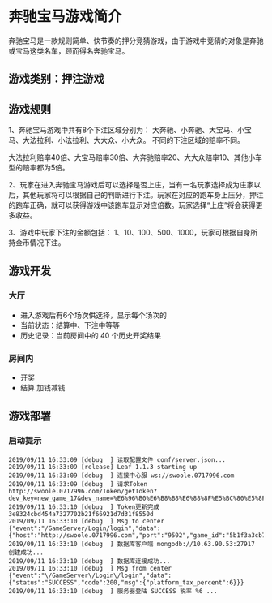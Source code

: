 # 奔驰宝马游戏简介

奔驰宝马是一款规则简单、快节奏的押分竞猜游戏，由于游戏中竞猜的对象是奔驰或宝马这类名车，顾而得名奔驰宝马。

## 游戏类别：押注游戏

## 游戏规则

1、奔驰宝马游戏中共有8个下注区域分别为： 大奔驰、小奔驰、大宝马、小宝马、大法拉利、小法拉利、大大众、小大众。
不同的下注区域的赔率不同。

大法拉利赔率40倍、大宝马赔率30倍、大奔驰赔率20、大大众赔率10、其他小车型的赔率都为5倍。

2、玩家在进入奔驰宝马游戏后可以选择是否上庄，当有一名玩家选择成为庄家以后，其他玩家将可以根据自己的判断进行下注。玩家在对应的跑车身上压分，押注的跑车正确，就可以获得游戏中该跑车显示对应倍数。玩家选择“上庄”将会获得更多收益。

3、游戏中玩家下注的金额包括： 1、10、100、500、1000，玩家可根据自身所持金币情况下注。

## 游戏开发
### 大厅

- 进入游戏后有6个场次供选择，显示每个场次的
- 当前状态：结算中、下注中等等
- 历史记录：当前房间中的 40 个历史开奖结果

### 房间内
- 开奖
- 结算 加钱减钱

## 游戏部署
### 启动提示
```
2019/09/11 16:33:09 [debug  ] 读取配置文件 conf/server.json...
2019/09/11 16:33:09 [release] Leaf 1.1.3 starting up
2019/09/11 16:33:09 [debug  ] 连接中心服 ws://swoole.0717996.com
2019/09/11 16:33:09 [debug  ] 请求Token http://swoole.0717996.com/Token/getToken?dev_key=new_game_17&dev_name=%E6%96%B0%E6%B8%B8%E6%88%8F%E5%BC%80%E5%8F%91
2019/09/11 16:33:10 [debug  ] Token更新完成 3e8324cbd454a7327702b21f66921d7d31f8550d
2019/09/11 16:33:10 [debug  ] Msg to center {"event":"/GameServer/Login/login","data":{"host":"http://swoole.0717996.com","port":"9502","game_id":"5b1f3a3cb76a591e7f251716","token":"3e8324cbd454a7327702b21f66921d7d31f8550d","dev_key":"new_game_17"}}
2019/09/11 16:33:10 [debug  ] 数据库客户端 mongodb://10.63.90.53:27917 创建成功...
2019/09/11 16:33:10 [debug  ] 数据库连接成功...
2019/09/11 16:33:10 [debug  ] Msg from center {"event":"\/GameServer\/Login\/login","data":{"status":"SUCCESS","code":200,"msg":{"platform_tax_percent":6}}}
2019/09/11 16:33:10 [debug  ] 服务器登陆 SUCCESS 税率 %6 ...
```